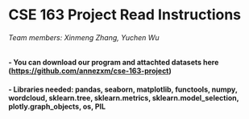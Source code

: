 # CSE 163 Project Read Instructions
###### Team members: Xinmeng Zhang, Yuchen Wu

#### - You can download our program and attachted datasets here (https://github.com/annezxm/cse-163-project)

#### - Libraries needed: pandas, seaborn, matplotlib, functools, numpy, wordcloud, sklearn.tree, sklearn.metrics, sklearn.model_selection, plotly.graph_objects, os, PIL
#
